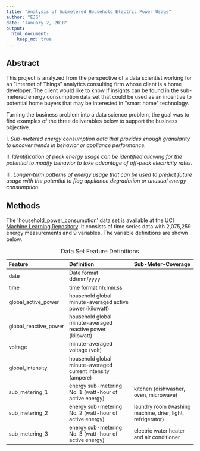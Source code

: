 ```yaml
---
title: "Analysis of Submetered Household Electric Power Usage"
author: "EJG"
date: "January 2, 2018"
output: 
  html_document:
    keep_md: true
---
```







## Abstract

This project is analyzed from the perspective of a data scientist working for an "Internet of Things" analytics consulting firm whose client is a home developer.  The client would like to know if insights can be found in the sub-metered energy consumption data set that could be used as an incentive to potential home buyers that may be interested in "smart home" technology.

Turning the business problem into a data science problem, the goal was to find examples of the three deliverables below to support the business objective.


I.  *Sub-metered energy consumption data that provides enough granularity to uncover trends in behavior or appliance performance.*  

II. *Identification of peak energy usage can be identified allowing for the potential to modify behavior to take advantage of off-peak electricity rates.*

III. *Longer-term patterns of energy usage that can be used to predict future usage with the potential to flag appliance degradation or unusual energy consumption.*


## Methods
The 'household_power_consumption' data set is available at the [UCI Machine Learning Repository](http://archive.ics.uci.edu/ml/datasets/Individual+household+electric+power+consumption).  It consists of time series data with 2,075,259 energy measurements and 9 variables.  The variable definitions are shown below.

<table class="table table-striped table-hover table-responsive table-bordered" style="font-size: 14px; width: auto !important; margin-left: auto; margin-right: auto;">
<caption style="font-size: initial !important;">Data Set Feature Definitions</caption>
 <thead><tr>
<th style="text-align:left;"> Feature </th>
   <th style="text-align:left;"> Definition </th>
   <th style="text-align:left;"> Sub-Meter-Coverage </th>
  </tr></thead>
<tbody>
<tr>
<td style="text-align:left;"> date </td>
   <td style="text-align:left;"> Date format dd/mm/yyyy </td>
   <td style="text-align:left;">  </td>
  </tr>
<tr>
<td style="text-align:left;"> time </td>
   <td style="text-align:left;"> time format hh:mm:ss </td>
   <td style="text-align:left;">  </td>
  </tr>
<tr>
<td style="text-align:left;"> global_active_power </td>
   <td style="text-align:left;"> household global minute-averaged active power (kilowatt) </td>
   <td style="text-align:left;">  </td>
  </tr>
<tr>
<td style="text-align:left;"> global_reactive_power </td>
   <td style="text-align:left;"> household global minute-averaged reactive power (kilowatt) </td>
   <td style="text-align:left;">  </td>
  </tr>
<tr>
<td style="text-align:left;"> voltage </td>
   <td style="text-align:left;"> minute-averaged voltage (volt) </td>
   <td style="text-align:left;">  </td>
  </tr>
<tr>
<td style="text-align:left;"> global_intensity </td>
   <td style="text-align:left;"> household global minute-averaged current intensity (ampere) </td>
   <td style="text-align:left;">  </td>
  </tr>
<tr>
<td style="text-align:left;"> sub_metering_1 </td>
   <td style="text-align:left;"> energy sub-metering No. 1 (watt-hour of active energy) </td>
   <td style="text-align:left;"> kitchen (dishwasher, oven, microwave) </td>
  </tr>
<tr>
<td style="text-align:left;"> sub_metering_2 </td>
   <td style="text-align:left;"> energy sub-metering No. 2 (watt-hour of active energy) </td>
   <td style="text-align:left;"> laundry room (washing machine,  drier, light, refrigerator) </td>
  </tr>
<tr>
<td style="text-align:left;"> sub_metering_3 </td>
   <td style="text-align:left;"> energy sub-metering No. 3 (watt-hour of active energy) </td>
   <td style="text-align:left;"> electric water heater and air conditioner </td>
  </tr>
</tbody>
</table>

